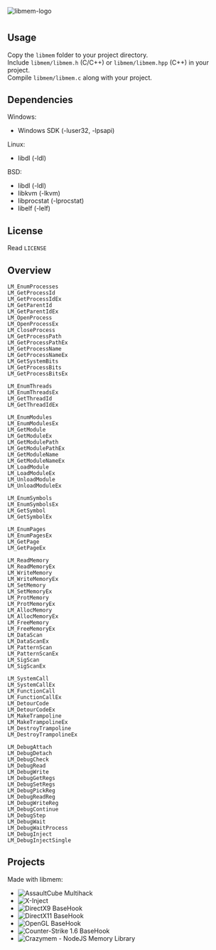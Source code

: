 ![libmem-logo](LOGO.png)  
#  

## Usage
Copy the `libmem` folder to your project directory.  
Include `libmem/libmem.h` (C/C++) or `libmem/libmem.hpp` (C++) in your project.  
Compile `libmem/libmem.c` along with your project.  

## Dependencies
Windows:  
- Windows SDK (-luser32, -lpsapi)  
  
Linux:  
- libdl (-ldl)  
  
BSD:  
- libdl (-ldl)  
- libkvm (-lkvm)
- libprocstat (-lprocstat)    
- libelf (-lelf)

## License
Read `LICENSE`  
  
## Overview
```
LM_EnumProcesses
LM_GetProcessId
LM_GetProcessIdEx
LM_GetParentId
LM_GetParentIdEx
LM_OpenProcess
LM_OpenProcessEx
LM_CloseProcess
LM_GetProcessPath
LM_GetProcessPathEx
LM_GetProcessName
LM_GetProcessNameEx
LM_GetSystemBits
LM_GetProcessBits
LM_GetProcessBitsEx

LM_EnumThreads
LM_EnumThreadsEx
LM_GetThreadId
LM_GetThreadIdEx

LM_EnumModules
LM_EnumModulesEx
LM_GetModule
LM_GetModuleEx
LM_GetModulePath
LM_GetModulePathEx
LM_GetModuleName
LM_GetModuleNameEx
LM_LoadModule
LM_LoadModuleEx
LM_UnloadModule
LM_UnloadModuleEx

LM_EnumSymbols
LM_EnumSymbolsEx
LM_GetSymbol
LM_GetSymbolEx

LM_EnumPages
LM_EnumPagesEx
LM_GetPage
LM_GetPageEx

LM_ReadMemory
LM_ReadMemoryEx
LM_WriteMemory
LM_WriteMemoryEx
LM_SetMemory
LM_SetMemoryEx
LM_ProtMemory
LM_ProtMemoryEx
LM_AllocMemory
LM_AllocMemoryEx
LM_FreeMemory
LM_FreeMemoryEx
LM_DataScan
LM_DataScanEx
LM_PatternScan
LM_PatternScanEx
LM_SigScan
LM_SigScanEx

LM_SystemCall
LM_SystemCallEx
LM_FunctionCall
LM_FunctionCallEx
LM_DetourCode
LM_DetourCodeEx
LM_MakeTrampoline
LM_MakeTrampolineEx
LM_DestroyTrampoline
LM_DestroyTrampolineEx

LM_DebugAttach
LM_DebugDetach
LM_DebugCheck
LM_DebugRead
LM_DebugWrite
LM_DebugGetRegs
LM_DebugSetRegs
LM_DebugPickReg
LM_DebugReadReg
LM_DebugWriteReg
LM_DebugContinue
LM_DebugStep
LM_DebugWait
LM_DebugWaitProcess
LM_DebugInject
LM_DebugInjectSingle
```

## Projects
Made with libmem:  
- ![AssaultCube Multihack](https://github.com/rdbo/AssaultCube-Multihack)  
- ![X-Inject](https://github.com/rdbo/x-inject)  
- ![DirectX9 BaseHook](https://github.com/rdbo/DX9-BaseHook)  
- ![DirectX11 BaseHook](https://github.com/rdbo/DX11-BaseHook)  
- ![OpenGL BaseHook](https://github.com/rdbo/GL-BaseHook)  
- ![Counter-Strike 1.6 BaseHook](https://github.com/rdbo/cstrike-basehook)  
- ![Crazymem - NodeJS Memory Library](https://github.com/karliky/Crazymem)  
  
